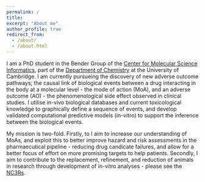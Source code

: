 ```yaml
---
permalink: /
title:
excerpt: "About me"
author_profile: true
redirect_from: 
  - /about/
  - /about.html
---
```


I am a PhD student in the Bender Group of the [Center for Molecular Science Informatics](https://www-cmi.ch.cam.ac.uk), part of the [Department of Chemistry](https://www.ch.cam.ac.uk) at the University of Cambridge. I am currently pursueing the discovery of new adverse outcome pathways; the causal link of biological events between a drug interacting in the body at a molecular level - the mode of action (MoA), and an adverse outcome (AO) - the phenomenological side effect observed in clinical studies. I utilise in-vivo biological databases and current toxicological knowledge to graphically define a sequence of events, and develop validated computational predictive models (in-vitro) to support the inference between the biological events.
 
My mission is two-fold. Firstly, to I aim to increase our understanding of MoAs, and exploit this to better improve hazard and risk assessments in the pharmaecutical pipeline - reducing drug candicate failures, and allow for a better focus of effort on more promising targets to help patients. Secondly, I aim to contribute to the replacement, refinement, and reduction of animals in research through development of in-vitro analyses - please see the [NC3Rs](https://www.nc3rs.org.uk).
